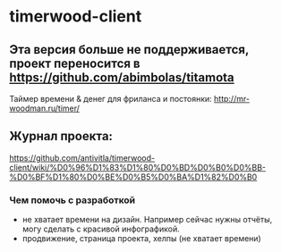 timerwood-client 
================

## Эта версия больше не поддерживается, проект переносится в https://github.com/abimbolas/titamota

Таймер времени &amp; денег для фриланса и постоянки: http://mr-woodman.ru/timer/

## Журнал проекта: 

https://github.com/antivitla/timerwood-client/wiki/%D0%96%D1%83%D1%80%D0%BD%D0%B0%D0%BB-%D0%BF%D1%80%D0%BE%D0%B5%D0%BA%D1%82%D0%B0


### Чем помочь с разработкой

- не хватает времени на дизайн. Например сейчас нужны отчёты, могу сделать с красивой инфографикой.
- продвижение, страница проекта, хелпы (не хватает времени)
